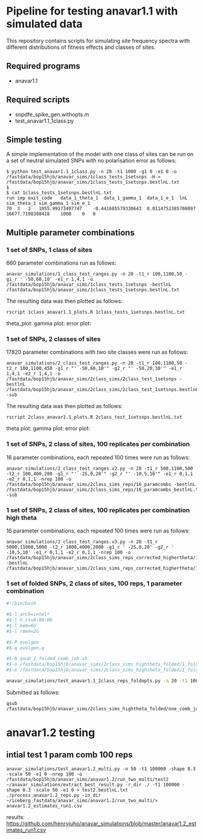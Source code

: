 # Pipeline for testing anavar1.1 with simulated data

This repository contains scripts for simulating site frequency spectra with different distributions of fitness effects and classes of sites. 

## Required programs

* anavar1.1

## Required scripts

* snpdfe_spike_gen.withopts.m
* test_anavar1.1_1class.py

## Simple testing

A simple implementation of the model with one class of sites can be run on a set of neutral simulated SNPs with no polarisation error as follows:

```
$ python test_anavar1.1_1class.py -n 20 -t1 1000 -g1 0 -e1 0 -o /fastdata/bop15hjb/anavar_sims/1class_tests_1setsnps -H > /fastdata/bop15hjb/anavar_sims/1class_tests_1setsnps.bestlnL.txt
$
$ cat 1class_tests_1setsnps.bestlnL.txt 
run	imp	exit_code	data_1_theta_1	data_1_gamma_1	data_1_e_1	lnL	sim_theta_1	sim_gamma_1	sim_e_1
70	3	3	1055.99173407747	-0.441685579330643	0.0114752385708097	16677.7198398418	1000	0	0
```

## Multiple parameter combinations
### 1 set of SNPs, 1 class of sites

660 parameter combinations run as follows:

```
anavar_simulations/1_class_test_ranges.py -n 20 -t1_r 100,1100,50 -g1_r ' -50,60,10' -e1_r 1,4,1 -o /fastdata/bop15hjb/anavar_sims/1class_tests_1setsnps -bestlnL /fastdata/bop15hjb/anavar_sims/1class_tests_1setsnps.bestlnL.txt 
```

The resulting data was then plotted as follows:

```
rscript 1class_anavar1.1_plots.R 1class_tests_1setsnps.bestlnL.txt 
```

theta_plot: [](1class.1snps.anavar1.1.theta.jpg)
gamma plot:[](1class.1snps.anavar1.1.gamma.jpg)
error plot: [](1class.1snps.anavar1.1.error.jpg)

### 1 set of SNPs, 2 classes of sites

17820 parameter combinations with two site classes were run as follows:

```
anavar_simulations/2_class_test_ranges.py -n 20 -t1_r 100,1100,50 -t2_r 100,1100,450 -g1_r "' -50,60,10'" -g2_r "' -50,20,30'" -e1_r 1,4,1 -e2_r 1,4,1 -o /fastdata/bop15hjb/anavar_sims/2class_sims/2class_test_1setsnps -bestlnL /fastdata/bop15hjb/anavar_sims/2class_sims/2class_test_1setsnps.bestlnL.txt -sub
```

The resulting data was then plotted as follows:

```
rscript 2class_anavar1.1_plots.R 2class_test_1setsnps.bestlnL.txt 
```

theta plot: [](2class.1snps.anavar1.1.theta.jpg)
gamma plot: [](2class.1snps.anavar1.1.gamma.jpg)
error plot: [](2class.1snps.anavar1.1.error.jpg)

### 1 set of SNPs, 2 class of sites, 100 replicates per combination

16 parameter combinations, each repeated 100 times were run as follows:

```
anavar_simulations/2_class_test_ranges.v2.py -n 20 -t1_r 500,1100,500 -t2_r 100,400,200 -g1_r "' -25,0,20'" -g2_r "' -10,5,10'" -e1_r 0,1,1 -e2_r 0,1,1 -nrep 100 -o /fastdata/bop15hjb/anavar_sims/2class_sims_reps/16_paramcombs -bestlnL /fastdata/bop15hjb/anavar_sims/2class_sims_reps/16_paramcombs_bestlnL.txt -sub
```

### 1 set of SNPs, 2 class of sites, 100 replicates per combination high theta

16 parameter combinations, each repeated 100 times were run as follows:

```
anavar_simulations/2_class_test_ranges.v3.py -n 20 -t1_r 5000,11000,5000 -t2_r 1000,4000,2000 -g1_r ' -25,0,20' -g2_r ' -10,5,10' -e1_r 0,1,1 -e2_r 0,1,1 -nrep 100 -o /fastdata/bop15hjb/anavar_sims/2class_sims_reps_corrected_highertheta/16_paramcombs_hightheta -bestlnL /fastdata/bop15hjb/anavar_sims/2class_sims_reps_corrected_highertheta/16_paramcombs_hightheta_bestlnL.txt
```

### 1 set of folded SNPs, 2 class of sites, 100 reps, 1 parameter combination

```bash
#!/bin/bash

#$-l arch=intel*
#$-l h_rt=8:00:00
#$-l mem=6G
#$-l rmem=2G

#$-P evolgen
#$-q evolgen.q

#$-N qsub_1_folded_comb_job.sh
#$-o /fastdata/bop15hjb/anavar_sims/2class_sims_hightheta_folded/1_folded_comb.out
#$-e /fastdata/bop15hjb/anavar_sims/2class_sims_hightheta_folded/1_folded_comb.error

anavar_simulations/test_anavar1.1_2class_reps_foldopts.py -n 20 -t1 10000 -t2 3000 -g1 ' -5' -g2 0 -e1 0 -e2 0 -nrep 100 -folded -o /fastdata/bop15hjb/anavar_sims/2class_sims_hightheta_folded/1_folded_comb >> /fastdata/bop15hjb/anavar_sims/2class_sims_hightheta_folded/1_folded_comb_bestlnL.txt
```
Submitted as follows:

```
qsub /fastdata/bop15hjb/anavar_sims/2class_sims_hightheta_folded/one_comb_job.sh
```

# anavar1.2 testing
## intial test 1 param comb 100 reps

```
anavar_simulations/test_anavar1.2_multi.py -n 50 -t1 100000 -shape 0.3 -scale 50 -e1 0 -nrep 100 -o /fastdata/bop15hjb/anavar_sims/anavar1.2/run_two_multi/test2
~/anavar_simulations/extract_best_result.py -r_dir ./ -t1 100000 -shape 0.3 -scale 50 -e1 0 > test2.bestlnL.txt
./process_anavar1.2_reps.py -in_dir ~/iceberg_fastdata/anavar_sims/anavar1.2/run_two_multi/> anavar1.2_estimates_run1.csv
```

results: <https://github.com/henryjuho/anavar_simulations/blob/master/anavar1.2_estimates_run1.csv>